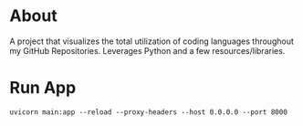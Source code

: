 # About

A project that visualizes the total utilization of coding languages throughout my GitHub Repositories. Leverages Python and a few resources/libraries. 

# Run App

    uvicorn main:app --reload --proxy-headers --host 0.0.0.0 --port 8000
